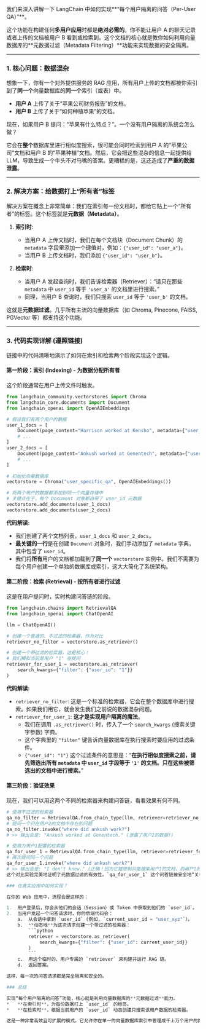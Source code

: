 我们来深入讲解一下 LangChain 中如何实现**“每个用户隔离的问答（Per-User QA）”**。

这个功能在构建任何**多用户应用**时都是**绝对必需的**。你不能让用户 A 的聊天记录或者上传的文档被用户 B 看到或检索到。这个文档的核心就是教你如何利用向量数据库的**元数据过滤（Metadata Filtering）**功能来实现数据的安全隔离。

---

### 1. 核心问题：数据混杂

想象一下，你有一个对外提供服务的 RAG 应用，所有用户上传的文档都被你索引到了**同一个**向量数据库的**同一个**索引（或表）中。

*   **用户 A** 上传了关于“苹果公司财务报告”的文档。
*   **用户 B** 上传了关于“如何种植苹果”的文档。

现在，如果用户 B 提问：“苹果有什么特点？”。一个没有用户隔离的系统会怎么做？

它会在**整个**数据库里进行相似度搜索，很可能会同时检索到用户 A 的“苹果公司”文档和用户 B 的“苹果种植”文档。然后，它会把这些混杂的信息一起提供给 LLM，导致生成一个牛头不对马嘴的答案。更糟糕的是，这还造成了**严重的数据泄露**。

---

### 2. 解决方案：给数据打上“所有者”标签

解决方案在概念上非常简单：我们在索引每一份文档时，都给它贴上一个“所有者”的标签。这个标签就是**元数据（Metadata）**。

1.  **索引时**:
    *   当用户 A 上传文档时，我们在每个文档块（Document Chunk）的 `metadata` 字段里添加一个键值对，例如：`{"user_id": "user_a"}`。
    *   当用户 B 上传文档时，我们添加 `{"user_id": "user_b"}`。

2.  **检索时**:
    *   当用户 A 发起查询时，我们告诉检索器（Retriever）：“请只在那些 `metadata` 中 `user_id` 等于 `'user_a'` 的文档里进行搜索。”
    *   同理，当用户 B 查询时，我们只搜索 `user_id` 等于 `'user_b'` 的文档。

这就是**元数据过滤**。几乎所有主流的向量数据库（如 Chroma, Pinecone, FAISS, PGVector 等）都支持这个功能。

---

### 3. 代码实现详解 (遵照链接)

链接中的代码清晰地演示了如何在索引和检索两个阶段实现这个逻辑。

#### 第一阶段：索引 (Indexing) - 为数据分配所有者

这个阶段通常在用户上传文件时触发。

```python
from langchain_community.vectorstores import Chroma
from langchain_core.documents import Document
from langchain_openai import OpenAIEmbeddings

# 假设我们有两个用户的数据
user_1_docs = [
    Document(page_content="Harrison worked at Kensho", metadata={"user_id": "1", "doc_id": "a"}),
    # ...
]
user_2_docs = [
    Document(page_content="Ankush worked at Genentech", metadata={"user_id": "2", "doc_id": "c"}),
    # ...
]

# 初始化向量数据库
vectorstore = Chroma("user_specific_qa", OpenAIEmbeddings())

# 将两个用户的数据都添加到同一个向量存储中
# 关键点在于，每个 Document 对象都自带了 user_id 元数据
vectorstore.add_documents(user_1_docs)
vectorstore.add_documents(user_2_docs)
```
**代码解读:**
*   我们创建了两个文档列表，`user_1_docs` 和 `user_2_docs`。
*   **最关键的一行**是在创建 `Document` 对象时，我们手动添加了 `metadata` 字典，其中包含了 `user_id`。
*   我们将**所有**用户的文档都加载到了**同一个** `vectorstore` 实例中。我们不需要为每个用户创建一个单独的数据库或索引，这大大简化了系统架构。

#### 第二阶段：检索 (Retrieval) - 按所有者进行过滤

这是在用户提问时，实时构建问答链的阶段。

```python
from langchain.chains import RetrievalQA
from langchain_openai import ChatOpenAI

llm = ChatOpenAI()

# 创建一个普通的、不过滤的检索器，作为对比
retriever_no_filter = vectorstore.as_retriever()

# 创建一个带过滤的检索器，这是核心！
# 我们模拟当前是用户 "1" 在提问
retriever_for_user_1 = vectorstore.as_retriever(
    search_kwargs={"filter": {"user_id": "1"}}
)
```

**代码解读:**
*   `retriever_no_filter`: 这是一个标准的检索器，它会在整个数据库中进行搜索。如果我们用它，就会发生我们之前说的数据混杂问题。
*   `retriever_for_user_1`: **这才是实现用户隔离的魔法**。
    *   我们在调用 `.as_retriever()` 时，传入了一个 `search_kwargs` (搜索关键字参数) 字典。
    *   这个字典里的 `"filter"` 键告诉向量数据库在执行搜索时要应用的过滤条件。
    *   `{"user_id": "1"}` 这个过滤条件的意思是：“**在执行相似度搜索之前，请先筛选出所有 `metadata` 中 `user_id` 字段等于 `'1'` 的文档。只在这些被筛选出的文档中进行搜索。**”

#### 第三阶段：验证效果

现在，我们可以用这两个不同的检索器来构建问答链，看看效果有何不同。

```python
# 使用不过滤的检索器
qa_no_filter = RetrievalQA.from_chain_type(llm, retriever=retriever_no_filter)
# 提问一个只在用户2的文档中存在的问题
qa_no_filter.invoke("where did ankush work?") 
# >> 输出会是: "Ankush worked at Genentech." (泄露了用户2的数据!)

# 使用为用户1配置的检索器
qa_for_user_1 = RetrievalQA.from_chain_type(llm, retriever=retriever_for_user_1)
# 再次提问同一个问题
qa_for_user_1.invoke("where did ankush work?")
# >> 输出会是: "I don't know." (正确！因为它被限制只能搜索用户1的文档，而用户1的文档里没有这个信息)```
这个对比实验完美地证明了元数据过滤的有效性。`qa_for_user_1` 这个问答链被安全地“关在”了用户1的数据范围内，无法访问到任何其他用户的信息。

### 在真实应用中如何实现？

在你的 Web 应用中，流程会是这样的：

1.  用户登录后，你会从他们的会话（Session）或 Token 中获取到他们的 `user_id`。
2.  当用户发起一个问答请求时，你的后端代码会：
    a.  从会话中拿到 `user_id` (例如, `current_user_id = "user_xyz"`）。
    b.  **动态地**为这次请求创建一个带过滤的检索器：
        ```python
        retriever = vectorstore.as_retriever(
            search_kwargs={"filter": {"user_id": current_user_id}}
        )
        ```
    c.  用这个临时的、用户专属的 `retriever` 来构建并运行 RAG 链。
    d.  返回答案。

这样，每一次的问答请求都是完全隔离和安全的。

### 总结

实现“每个用户隔离的问答”功能，核心就是利用向量数据库的**元数据过滤**能力。
*   **在索引时**，为每份数据打上 `user_id` 的标签。
*   **在检索时**，根据当前用户的 `user_id` 动态创建只搜索该用户数据的检索器。

这是一种非常高效且可扩展的模式，它允许你在单一的向量数据库索引中管理成千上万个用户的数据，同时保证它们之间严格的逻辑隔离和数据安全。